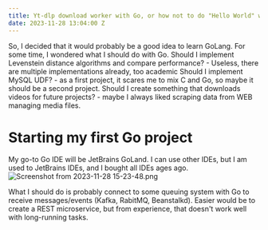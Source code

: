 ```yaml
---
title: Yt-dlp download worker with Go, or how not to do "Hello World" with Go
date: 2023-11-28 13:04:00 Z
---
```


So, I decided that it would probably be a good idea to learn GoLang.
For some time, I wondered what I should do with Go.
Should I implement Levenstein distance algorithms and compare performance? - Useless, there are multiple implementations already, too academic
Should I implement MySQL UDF? - as a first project, it scares me to mix C and Go, so maybe it should be a second project.
Should I create something that downloads videos for future projects? - maybe I always liked scraping data from WEB managing media files.

# Starting my first Go project
My go-to Go IDE will be JetBrains GoLand. I can use other IDEs, but I am used to JetBrains IDEs, and I bought all IDEs ages ago.
![Screenshot from 2023-11-28 15-23-48.png](/uploads/Screenshot%20from%202023-11-28%2015-23-48.png)

What I should do is probably connect to some queuing system with Go to receive messages/events (Kafka, RabitMQ, Beanstalkd). Easier would be to create a REST microservice, but from experience, that doesn't work well with long-running tasks.


